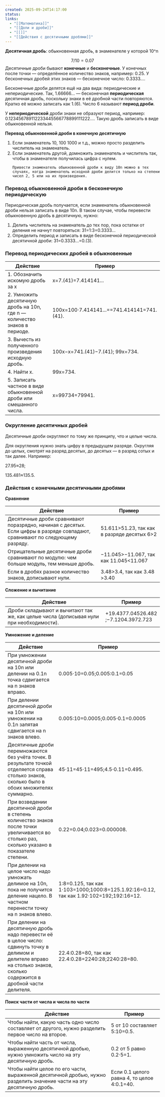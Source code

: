 ```yaml
---
created: 2025-09-24T14:17:00
status:
links:
  - "[[Математика]]"
  - "[[Доли и дроби]]"
  - "[[]]"
  - "[[Действия с десятичными дробями]]"
---
```

**Десятичная дробь**: обыкновенная дробь, в знаменателе у которой 10^n

$$7/10 = 0.07$$
Десятичные дроби бывают **конечные** и **бесконечные**. У конечных после точки — определённое количество знаков, например: 0.25. У бесконечных дробей этих знаков — бесконечное число: 0.3333....

Бесконечные дроби делятся ещё на два вида: периодические и непериодические. Так, 1.66666... — бесконечная **периодическая** десятичная дробь, поскольку знаки в её дробной части повторяются. Кратко её можно записать как 1.(6). Число 6 называют **период дроби**.

У **непериодической** дроби знаки не образуют период, например: 0.123456789112233445566778899111222.... Такую дробь записать в виде обыкновенной нельзя.

**Перевод обыкновенной дроби в конечную десятичную**
1. Если знаменатель 10, 100 1000 и т.д., можно просто разделить числитель на знаменатель.
2. Если знаменатель другой, домножить знаменатель и числитель так, чтобы в знаменателе получилась цифра с нулем.
	```
	Привести знаменатель обыкновенной дроби к виду 10n можно в тех 
	случаях, когда знаменатель исходной дроби делится только на степени 
	чисел 2, 5 или на их произведения.
	```
### Перевод обыкновенной дроби в бесконечную периодическую

Периодическая дробь получается, если знаменатель обыкновенной дроби нельзя записать в виде 10n. В таком случае, чтобы перевести обыкновенную дробь в десятичную, нужно:

1. Делить числитель на знаменатель до тех пор, пока остатки от деления не начнут повторяться: 31​=1:3=0.3333...
2. Определить период и записать в виде бесконечной периодической десятичной дроби: 31​=0.3333...=0.(3).

### Перевод периодических дробей в обыкновенные

|Действие|Пример|
|---|---|
|1. Обозначить искомую дробь за x|x=7.(41)=7.414141...|
|2. Умножить десятичную дробь на 10n, где n — количество знаков в периоде.|100x=100⋅7.414141...==741.414141=741.(41).|
|3. Вычесть из полученного произведения исходную дробь.|100x−x=741.(41)−7.(41); 99x=734.|
|4. Найти x.|99x=734.|
|5. Записать частное в виде обыкновенной дроби или смешанного числа.|x=99734​=79941​.|

### Округление десятичных дробей

Десятичные дроби округляют по тому же принципу, что и целые числа.

Для округления нужно знать цифру в предыдущем разряде. Округляя до целых, смотрят на разряд десятых, до десятых — в разряд сотых и так далее. Например:

27.95≈28;

135.481≈135.5.

### Действия с конечными десятичными дробями

**Сравнение**

|Действие|Пример|
|---|---|
|Десятичные дроби сравнивают поразрядно, начиная с десятых. Если цифры в разряде совпадают, сравнивают по следующему разряду.|51.611>51.23, так как в разряде десятых 6>2|
|Отрицательные десятичные дроби сравнивают по модулю: чем больше модуль, тем меньше дробь.|−11.045>−11.067, так как 11.045<11.067|
|Если в дробях разное количество знаков, дописывают нули.|3.48>3.4, так как 3.48​>3.40​|

**Сложение и вычитание**

|Действие|Пример|
|---|---|
|Дроби складывают и вычитают так же, как целые числа (дописывая нули при необходимости).|+19.4377.045​26.482​​​;−7.1204.397​2.723​​​|

**Умножение и деление**

|Действие|Пример|
|---|---|
|При умножении десятичной дроби на 10n или делении на 0.1n точка сдвигается на n знаков вправо.|0.005⋅10=0.05;0.005:0.1=0.05|
|При делении десятичной дроби на 10n или умножении на 0.1n запятая сдвигается на n знаков влево.|0.005:10=0.0005;0.005⋅0.1=0.0005|
|Десятичные дроби перемножаются без учёта точек. В результате точкой отделяется справа столько знаков, сколько было в обоих множителях суммарно.|45⋅11=45⋅11=495;4.5⋅0.11=0.495.|
|При возведении десятичной дроби в степень количество знаков после точки увеличивается во столько раз, сколько указано в показателе степени.|0.22=0.04;0.023=0.000008.|
|При делении на целое число надо умножать делимое на 10n, пока не получится деление нацело. В частном перенести точку на n знаков влево.|1:8=0.125, так как 1⋅103=1000;1000:8=125.1.92:16=0.12, так как 1.92⋅102=192;192:16=12.|
|При делении на десятичную дробь надо перевести её в целое число: сдвинуть точку в делимом и делителе вправо на столько знаков, сколько содержится в дробной части делителя.|22.4:0.28=80, так как 22.4:0.28=2240:28;2240:28=80.|

**Поиск части от числа и числа по части**

| Действие                                                                                                              | Пример                                      |
| --------------------------------------------------------------------------------------------------------------------- | ------------------------------------------- |
| Чтобы найти, какую часть одно число составляет от другого, нужно разделить первое число на второе.                    | 5 от 10 составляет 5:10=0.5.                |
| Чтобы найти часть от числа, выраженную десятичной дробью, нужно умножить число на эту десятичную дробь.               | 0.2 от 5 равно 0.2⋅5=1.                     |
| Чтобы найти целое по его части, выраженной десятичной дробью, нужно разделить значение части на эту десятичную дробь. | Если 0.1 целого равна 4, то целое 4:0.1=40. |
